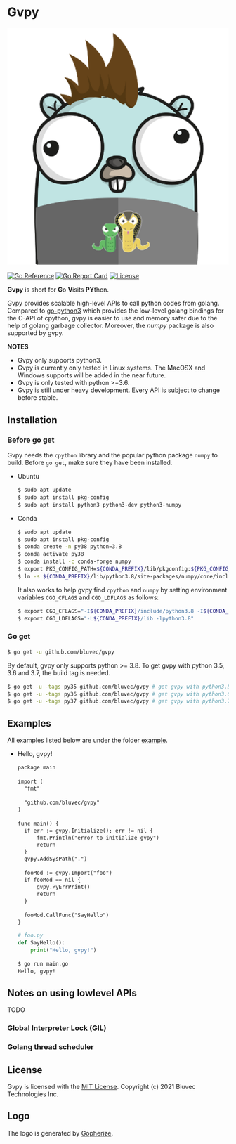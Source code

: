 # Gvpy
[![gvpy](https://raw.githubusercontent.com/bluvec/gvpy/readme/res/gvpylogo.png)](https://github.com/bluvec/gvpy)

[![Go Reference](https://pkg.go.dev/badge/github.com/bluvec/gvpy.svg)](https://pkg.go.dev/github.com/bluvec/gvpy)
[![Go Report Card](https://goreportcard.com/badge/github.com/bluvec/gvpy)](https://goreportcard.com/report/github.com/bluvec/gvpy)
[![License](https://img.shields.io/github/license/bluvec/gvpy)](https://raw.githubusercontent.com/bluvec/gvpy/readme/LICENSE)

**Gvpy** is short for **G**o **V**isits **PY**thon.

Gvpy provides scalable high-level APIs to call python codes from golang. Compared to [go-python3]([go-python3](https://github.com/DataDog/go-python3)) which provides the low-level golang bindings for the C-API of cpython, gvpy is easier to use and memory safer due to the help of golang garbage collector. Moreover, the _numpy_ package is also supported by gvpy.

**NOTES**
* Gvpy only supports python3.
* Gvpy is currently only tested in Linux systems. The MacOSX and Windows supports will be added in the near future.
* Gvpy is only tested with python >=3.6.
* Gvpy is still under heavy development. Every API is subject to change before stable.

## Installation
### Before go get
Gvpy needs the `cpython` library and the popular python package `numpy` to build. Before `go get`, make sure they have been installed.
* Ubuntu
  ```bash
  $ sudo apt update
  $ sudo apt install pkg-config
  $ sudo apt install python3 python3-dev python3-numpy
  ```
* Conda
  ```bash
  $ sudo apt update
  $ sudo apt install pkg-config
  $ conda create -n py38 python=3.8
  $ conda activate py38
  $ conda install -c conda-forge numpy
  $ export PKG_CONFIG_PATH=${CONDA_PREFIX}/lib/pkgconfig:${PKG_CONFIG_PATH}
  $ ln -s ${CONDA_PREFIX}/lib/python3.8/site-packages/numpy/core/include/numpy ${CONDA_PREFIX}/include/python3.8/
  ```

  It also works to help gvpy find `cpython` and `numpy` by setting environment variables `CGO_CFLAGS` and `CGO_LDFLAGS` as follows:
  ```bash
  $ export CGO_CFLAGS="-I${CONDA_PREFIX}/include/python3.8 -I${CONDA_PREFIX}/lib/python3.8/site-packages/numpy/core/include/numpy"
  $ export CGO_LDFLAGS="-L${CONDA_PREFIX}/lib -lpython3.8"
  ```

### Go get
```bash
$ go get -u github.com/bluvec/gvpy
```

By default, gvpy only supports python >= 3.8. To get gvpy with python 3.5, 3.6 and 3.7, the build tag is needed.
```bash
$ go get -u -tags py35 github.com/bluvec/gvpy # get gvpy with python3.5
$ go get -u -tags py36 github.com/bluvec/gvpy # get gvpy with python3.6
$ go get -u -tags py37 github.com/bluvec/gvpy # get gvpy with python3.7
```

## Examples
All examples listed below are under the folder [example](https://github.com/bluvec/gvpy/tree/main/example).
* Hello, gvpy!
  ```golang
  package main
  
  import (
  	"fmt"
  
  	"github.com/bluvec/gvpy"
  )
  
  func main() {
  	if err := gvpy.Initialize(); err != nil {
  		fmt.Println("error to initialize gvpy")
  		return
  	}
  	gvpy.AddSysPath(".")
  
  	fooMod := gvpy.Import("foo")
  	if fooMod == nil {
  		gvpy.PyErrPrint()
  		return
  	}
  
  	fooMod.CallFunc("SayHello")
  }
  ```
  ```python
  # foo.py
  def SayHello():
      print("Hello, gvpy!")
  ```

  ```bash
  $ go run main.go
  Hello, gvpy!
  ```
## Notes on using lowlevel APIs
TODO
### Global Interpreter Lock (GIL)

### Golang thread scheduler

## License
Gvpy is licensed with the [MIT License](https://raw.githubusercontent.com/bluvec/gvpy/readme/LICENSE). Copyright (c) 2021 Bluvec Technologies Inc.

## Logo
The logo is generated by [Gopherize](https://gopherize.me/).
